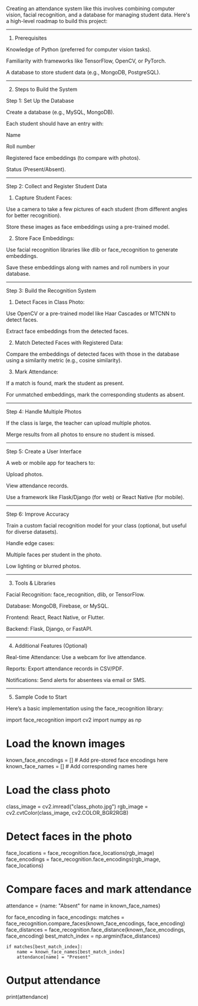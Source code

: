 Creating an attendance system like this involves combining computer vision, facial recognition, and a database for managing student data. Here's a high-level roadmap to build this project:


---

1. Prerequisites

Knowledge of Python (preferred for computer vision tasks).

Familiarity with frameworks like TensorFlow, OpenCV, or PyTorch.

A database to store student data (e.g., MongoDB, PostgreSQL).



---

2. Steps to Build the System

Step 1: Set Up the Database

Create a database (e.g., MySQL, MongoDB).

Each student should have an entry with:

Name

Roll number

Registered face embeddings (to compare with photos).

Status (Present/Absent).




---

Step 2: Collect and Register Student Data

1. Capture Student Faces:

Use a camera to take a few pictures of each student (from different angles for better recognition).

Store these images as face embeddings using a pre-trained model.



2. Store Face Embeddings:

Use facial recognition libraries like dlib or face_recognition to generate embeddings.

Save these embeddings along with names and roll numbers in your database.





---

Step 3: Build the Recognition System

1. Detect Faces in Class Photo:

Use OpenCV or a pre-trained model like Haar Cascades or MTCNN to detect faces.

Extract face embeddings from the detected faces.



2. Match Detected Faces with Registered Data:

Compare the embeddings of detected faces with those in the database using a similarity metric (e.g., cosine similarity).



3. Mark Attendance:

If a match is found, mark the student as present.

For unmatched embeddings, mark the corresponding students as absent.





---

Step 4: Handle Multiple Photos

If the class is large, the teacher can upload multiple photos.

Merge results from all photos to ensure no student is missed.



---

Step 5: Create a User Interface

A web or mobile app for teachers to:

Upload photos.

View attendance records.


Use a framework like Flask/Django (for web) or React Native (for mobile).



---

Step 6: Improve Accuracy

Train a custom facial recognition model for your class (optional, but useful for diverse datasets).

Handle edge cases:

Multiple faces per student in the photo.

Low lighting or blurred photos.




---

3. Tools & Libraries

Facial Recognition: face_recognition, dlib, or TensorFlow.

Database: MongoDB, Firebase, or MySQL.

Frontend: React, React Native, or Flutter.

Backend: Flask, Django, or FastAPI.



---

4. Additional Features (Optional)

Real-time Attendance: Use a webcam for live attendance.

Reports: Export attendance records in CSV/PDF.

Notifications: Send alerts for absentees via email or SMS.



---

5. Sample Code to Start

Here’s a basic implementation using the face_recognition library:

import face_recognition
import cv2
import numpy as np

# Load the known images
known_face_encodings = []  # Add pre-stored face encodings here
known_face_names = []  # Add corresponding names here

# Load the class photo
class_image = cv2.imread("class_photo.jpg")
rgb_image = cv2.cvtColor(class_image, cv2.COLOR_BGR2RGB)

# Detect faces in the photo
face_locations = face_recognition.face_locations(rgb_image)
face_encodings = face_recognition.face_encodings(rgb_image, face_locations)

# Compare faces and mark attendance
attendance = {name: "Absent" for name in known_face_names}

for face_encoding in face_encodings:
    matches = face_recognition.compare_faces(known_face_encodings, face_encoding)
    face_distances = face_recognition.face_distance(known_face_encodings, face_encoding)
    best_match_index = np.argmin(face_distances)

    if matches[best_match_index]:
        name = known_face_names[best_match_index]
        attendance[name] = "Present"

# Output attendance
print(attendance)
